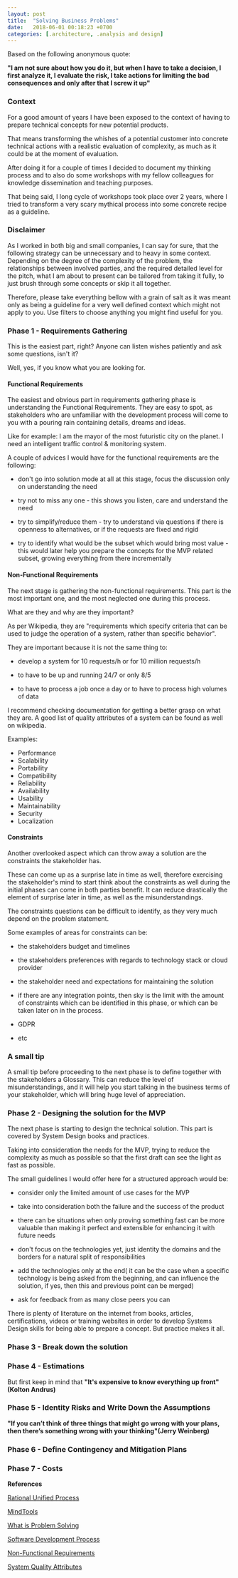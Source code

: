 ```yaml
---
layout: post
title:  "Solving Business Problems"
date:   2018-06-01 00:18:23 +0700
categories: [.architecture, .analysis and design]
---
```


Based on the following anonymous quote: 

**"I am not sure about how you do it, but when I have to take a decision, I first analyze it, I evaluate the risk, I take actions for limiting the bad consequences and only after that I screw it up"**

### Context

For a good amount of years I have been exposed to the context of having to prepare technical concepts for new potential products.

That means transforming the whishes of a potential customer into concrete technical actions with a realistic evaluation of complexity, as much as it could be at the moment of evaluation.  

After doing it for a couple of times I decided to document my thinking process and to also do some workshops with my fellow colleagues for knowledge dissemination and teaching purposes.

That being said, I long cycle of workshops took place over 2 years, where I tried to transform a very scary mythical process into some concrete recipe as a guideline.


### Disclaimer

As I worked in both big and small companies, I can say for sure, that the following strategy can be unnecessary and to heavy in some context.
Depending on the degree of the complexity of the problem, the relationships between involved parties, and the required detailed level for the pitch, what I am about to present can be tailored from taking it fully, to just brush through some concepts or skip it all together. 
 
Therefore, please take everything bellow with a grain of salt as it was meant only as being a guideline for a very well defined context which might not apply to you. Use filters to choose anything you might find useful for you.


### Phase 1 - Requirements Gathering

This is the easiest part, right? Anyone can listen wishes patiently and ask some questions, isn't it?

Well, yes, if you know what you are looking for. 

#### Functional Requirements

The easiest and obvious part in requirements gathering phase is understanding the Functional Requirements. They are easy to spot, as stakeholders who are unfamiliar with the development process will come to you with a pouring rain containing details, dreams and ideas. 

Like for example: I am the mayor of the most futuristic city on the planet. I need an intelligent traffic control & monitoring system.

A couple of advices I would have for the functional requirements are the following:

- don't go into solution mode at all at this stage, focus the discussion only on understanding the need

- try not to miss any one - this shows you listen, care and understand the need

- try to simplify/reduce them - try to understand via questions if there is openness to alternatives, or if the requests are fixed and rigid

- try to identify what would be the subset which would bring most value - this would later help you prepare the concepts for the MVP related subset, growing everything from there incrementally 


#### Non-Functional Requirements

The next stage is gathering the non-functional requirements. This part is the most important one, and the most neglected one during this process.

What are they and why are they important? 

As per Wikipedia, they are "requirements which specify criteria that can be used to judge the operation of a system, rather than specific behavior". 

They are important because it is not the same thing to:

- develop a system for 10 requests/h or for 10 million requests/h

- to have to be up and running 24/7 or only 8/5

- to have to process a job once a day or to have to process high volumes of data

I recommend checking documentation for getting a better grasp on what they are. A good list of quality attributes of a system can be found as well on wikipedia. 

Examples:

- Performance 
- Scalability
- Portability 
- Compatibility 
- Reliability
- Availability
- Usability
- Maintainability
- Security
- Localization


#### Constraints

Another overlooked aspect which can throw away a solution are the constraints the stakeholder has. 

These can come up as a surprise late in time as well, therefore exercising the stakeholder's mind to start think about the constraints as well during the initial phases can come in both parties benefit. It can reduce drastically the element of surprise later in time, as well as the misunderstandings.

The constraints questions can be difficult to identify, as they very much depend on the problem statement. 

Some examples of areas for constraints can be:

- the stakeholders budget and timelines

- the stakeholders preferences with regards to technology stack or cloud provider

- the stakeholder need and expectations for maintaining the solution

- if there are any integration points, then sky is the limit with the amount of constraints which can be identified in this phase, or which can be taken later on in the process.

- GDPR

- etc

### A small tip

A small tip  before proceeding to the next phase is to define together with the stakeholders a Glossary. This can reduce the level of misunderstandings, and it will help you start talking in the business terms of your stakeholder, which will bring huge level of appreciation.

### Phase 2 - Designing the solution for the MVP

The next phase is starting to design the technical solution. This part is covered by System Design books and practices.

Taking into consideration the needs for the MVP, trying to reduce the complexity as much as possible so that the first draft can see the light as fast as possible. 

The small guidelines I would offer here for a structured approach would be:

- consider only the limited amount of use cases for the MVP

- take into consideration both the failure and the success of the product

- there can be situations when only proving something fast can be more valuable than making it perfect and extensible for enhancing it with future needs

- don't focus on the technologies yet, just identity the domains and the borders for a natural split of responsibilities 

- add the technologies only at the end( it can be the case when a specific technology is being asked from the beginning, and can influence the solution, if yes, then this and previous point can be merged)

- ask for feedback from as many close peers you can

There is plenty of literature on the internet from books, articles, certifications, videos or training websites in order to develop Systems Design skills for being able to prepare a concept. But practice makes it all. 

### Phase 3 - Break down the solution

### Phase 4 - Estimations

But first keep in mind that **"It's expensive to  know everything up front"(Kolton Andrus)**

### Phase 5 - Identity Risks and Write Down the Assumptions

**"If you can’t think of three things that might go wrong with your plans, then there’s something wrong with your thinking"(Jerry Weinberg)**

### Phase 6 - Define Contingency and Mitigation Plans

### Phase 7 - Costs


**References** 

[Rational Unified Process](https://en.wikipedia.org/wiki/Rational_Unified_Process)
 
[MindTools](https://www.mindtools.com/pages/main/newMN_TMC.htm) 

[What is Problem Solving](https://www.mindtools.com/pages/article/newTMC_00.htm) 

[Software Development Process](https://en.wikipedia.org/wiki/Software_development_process)

[Non-Functional Requirements](https://en.wikipedia.org/wiki/Non-functional_requirement)

[System Quality Attributes](https://en.wikipedia.org/wiki/List_of_system_quality_attributes)
